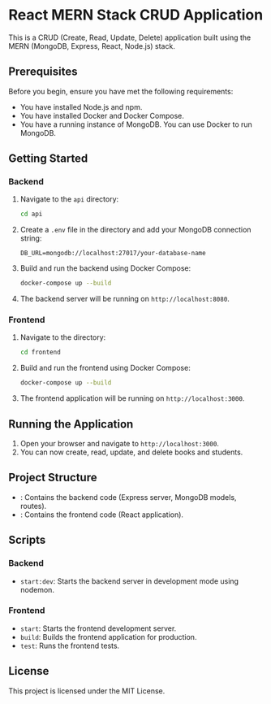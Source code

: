 # React MERN Stack CRUD Application

This is a CRUD (Create, Read, Update, Delete) application built using the MERN (MongoDB, Express, React, Node.js) stack.

## Prerequisites

Before you begin, ensure you have met the following requirements:

- You have installed Node.js and npm.
- You have installed Docker and Docker Compose.
- You have a running instance of MongoDB. You can use Docker to run MongoDB.

## Getting Started

### Backend

1. Navigate to the `api` directory:

   ```sh
   cd api
   ```

2. Create a `.env` file in the directory and add your MongoDB connection string:

   ```env
   DB_URL=mongodb://localhost:27017/your-database-name
   ```

3. Build and run the backend using Docker Compose:

   ```sh
   docker-compose up --build
   ```

4. The backend server will be running on `http://localhost:8080`.

### Frontend

1. Navigate to the directory:

   ```sh
   cd frontend
   ```

2. Build and run the frontend using Docker Compose:

   ```sh
   docker-compose up --build
   ```

3. The frontend application will be running on `http://localhost:3000`.

## Running the Application

1. Open your browser and navigate to `http://localhost:3000`.
2. You can now create, read, update, and delete books and students.

## Project Structure

- : Contains the backend code (Express server, MongoDB models, routes).
- : Contains the frontend code (React application).

## Scripts

### Backend

- `start:dev`: Starts the backend server in development mode using nodemon.

### Frontend

- `start`: Starts the frontend development server.
- `build`: Builds the frontend application for production.
- `test`: Runs the frontend tests.

## License

This project is licensed under the MIT License.
